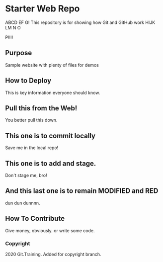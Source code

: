 # Starter Web Repo

ABCD EF G!
This repository is for showing how Git and GitHub work
HIJK LM N O 

P!!!!

## Purpose

Sample website with plenty of files for demos

## How to Deploy

This is key information everyone should know.

## Pull this from the Web!

You better pull this down.

## This one is to commit locally

Save me in the local repo!

## This one is to add and stage.

Don't stage me, bro!

## And this last one is to remain MODIFIED and RED

dun dun dunnnn.

## How To Contribute

Give money, obviously. or write some code.

### Copyright

2020 Git.Training. Added for copyright branch.